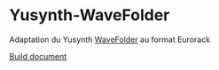 # Yusynth-WaveFolder
Adaptation du Yusynth [WaveFolder](http://yusynth.net/Modular/index_en.html) au format Eurorack



<!--
<img src="Yusynth-Minimoog-VCF1.JPG" height="800" width="600" >
<img src="Yusynth-Minimoog-VCF2.JPG" height="800" width="600" >
-->

[Build document](https://htmlpreview.github.io/?https://github.com/jojo-monk/Yusynth-WaveFolder/blob/main/ibom.html)


